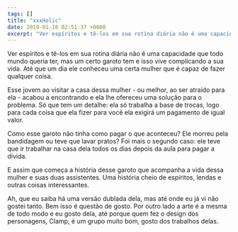 ```yaml
---
tags: []
title: "xxxHolic"
date: 2019-01-10 02:51:37 +0000
excerpt: "Ver espíritos e tê-los em sua rotina diária não é uma capacidade que todo mundo queria ter, mas um certo garoto tem e isso vive complicando..."
---
```


Ver espíritos e tê-los em sua rotina diária não é uma capacidade que todo mundo queria ter, mas um certo garoto tem e isso vive complicando a sua vida. Até que um dia ele conheceu uma certa mulher que é capaz de fazer qualquer coisa.

Esse jovem ao visitar a casa dessa mulher - ou melhor, ao ser atraído para ela - acabou a encontrando e ela lhe ofereceu uma solução para o problema. Só que tem um detalhe: ela só trabalha a base de trocas, logo para cada coisa que ela fizer para você ela exigirá um pagamento de igual valor.

Como esse garoto não tinha como pagar o que aconteceu? Ele morreu pela bandidagem ou teve que lavar pratos? Foi mais o segundo caso: ele teve que ir trabalhar na casa dela todos os dias depois da aula para pagar a dívida.

E assim que começa a história desse garoto que acompanha a vida dessa mulher e suas duas assistentes. Uma história cheio de espíritos, lendas e outras coisas interessantes.

Ah, que eu saiba há uma versão dublada dela, mas até onde eu já vi não gostei tanto. Bem isso é questão de gosto. Por outro lado a arte é a mesma de todo modo e eu gosto dela, até porque quem fez o design dos personagens, Clamp, é um grupo muito bom, gosto dos trabalhos delas.